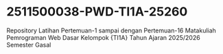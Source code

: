 # 2511500038-PWD-TI1A-25260
Repository Latihan Pertemuan-1 sampai dengan Pertemuan-16 Matakuliah Pemrograman Web Dasar Kelompok {TI1A} Tahun Ajaran 2025/2026 Semester Gasal
